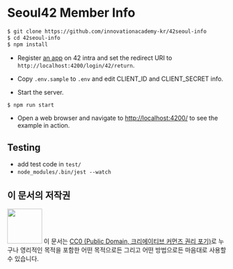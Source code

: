 # Seoul42 Member Info

```bash
$ git clone https://github.com/innovationacademy-kr/42seoul-info
$ cd 42seoul-info
$ npm install
```

* Register [an app](https://profile.intra.42.fr/oauth/applications) on 42 intra
and set the redirect URI to `http://localhost:4200/login/42/return`.

* Copy `.env.sample` to `.env` and edit CLIENT_ID and CLIENT_SECRET info.

* Start the server.

```bash
$ npm run start
```

* Open a web browser and navigate to
[http://localhost:4200/](http://localhost:4200/)
to see the example in action.

## Testing
* add test code in `test/`
* `node_modules/.bin/jest --watch`

## 이 문서의 저작권

<img src="https://mirrors.creativecommons.org/presskit/buttons/88x31/png/cc-zero.png" width="80px"></img>
이 문서는 [CC0 (Public Domain, 크리에이티브 커먼즈 권리 포기)](LICENSE)로 누구나 영리적인 목적을 포함한 어떤 목적으로든 그리고 어떤 방법으로든 마음대로 사용할 수 있습니다.